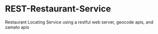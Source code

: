 # REST-Restaurant-Service
Restaurant Locating Service using a restful web server, geocode apis, and zamato apis
